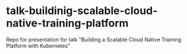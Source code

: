 # talk-buildinig-scalable-cloud-native-training-platform
Repo for presentation for talk "Building a Scalable Cloud Native Training Platform with Kubernetes"
